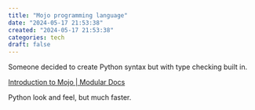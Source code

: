 ```yaml
---
title: "Mojo programming language"
date: "2024-05-17 21:53:38"  
created: "2024-05-17 21:53:38"
categories: tech  
draft: false
---
```

Someone decided to create Python syntax but with type checking built in. 

[Introduction to Mojo | Modular Docs](https://docs.modular.com/mojo/manual/basics)

Python look and feel, but much faster. 
